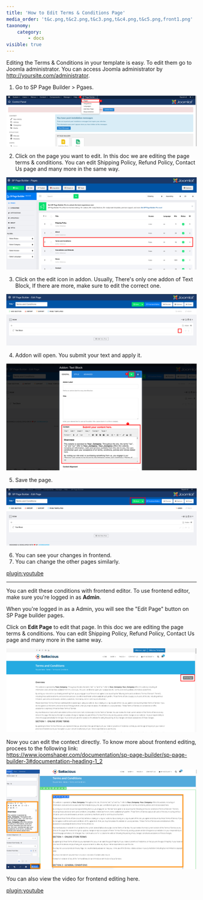 ```yaml
---
title: 'How to Edit Terms & Conditions Page'
media_order: 't&c.png,t&c2.png,t&c3.png,t&c4.png,t&c5.png,front1.png'
taxonomy:
    category:
        - docs
visible: true
---
```


Editing the Terms & Conditions in your template is easy. To edit them go to Joomla administrator. You can access Joomla administrator by http://yoursite.com/administrator.  

1. Go to SP Page Builder > Pgaes.  

![](t&c.png)

2. Click on the page you want to edit. In this doc we are editing the page terms & conditions. You can edit Shipping Policy, Refund Policy, Contact Us page and many more in the same way.  

![](t&c2.png)

3. Click on the edit icon in addon. Usually, There's only one addon of Text Block, If there are more, make sure to edit the correct one.  

![](t&c3.png)

4. Addon will open. You submit your text and apply it.  

![](t&c4.png)

5. Save the page.

![](t&c5.png)

6. You can see your changes in frontend.  
7. You can change the other pages similarly.  

[plugin:youtube](https://youtu.be/NQe8WVAuZ84)

---

You can edit these conditions with frontend editor. To use frontend editor, make sure you're logged in as **Admin**.  

When you're logged in as a Admin, you will see the "Edit Page" button on SP Page builder pages.  

Click on **Edit Page** to edit that page. In this doc we are editing the page terms & conditions. You can edit Shipping Policy, Refund Policy, Contact Us page and many more in the same way.  

![](front1.png)

Now you can edit the contect directly. To know more about frontend editing, procees to the following link: https://www.joomshaper.com/documentation/sp-page-builder/sp-page-builder-3#documentation-heading-1_2  

![](front2.jpeg)

You can also view the video for frontend editing here.

[plugin:youtube](https://youtu.be/wFuNzL5Csog)